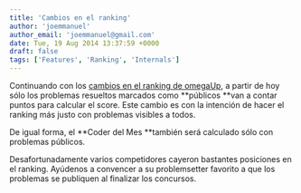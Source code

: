 ```yaml
---
title: 'Cambios en el ranking'
author: 'joemmanuel'
author_email: 'joemmanuel@gmail.com'
date: Tue, 19 Aug 2014 13:37:59 +0000
draft: false
tags: ['Features', 'Ranking', 'Internals']
---
```


Continuando con los [cambios en el ranking de omegaUp](http://blog.omegaup.com/2014/06/el-nuevo-ranking-de-omegaup/), a partir de hoy sólo los problemas resueltos marcados como **públicos **van a contar puntos para calcular el score. Este cambio es con la intención de hacer el ranking más justo con problemas visibles a todos.

De igual forma, el **Coder del Mes **también será calculado sólo con problemas públicos.

Desafortunadamente varios competidores cayeron bastantes posiciones en el ranking. Ayúdenos a convencer a su problemsetter favorito a que los problemas se publiquen al finalizar los concursos.